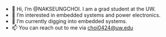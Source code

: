 - 👋 Hi, I’m @NAKSEUNGCHOI. I am a grad student at the UW.
- 👀 I’m interested in embedded systems and power electronics.
- 🌱 I’m currently digging into embedded systems.
- 📫 You can reach out to me via choi0424@uw.edu

<!---
NAKSEUNGCHOI/NAKSEUNGCHOI is a ✨ special ✨ repository because its `README.md` (this file) appears on your GitHub profile.
You can click the Preview link to take a look at your changes.
--->
